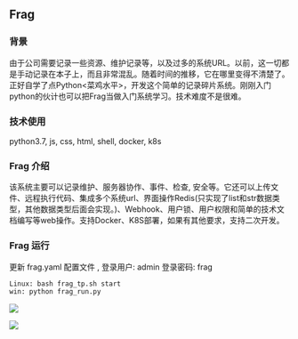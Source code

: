 ## Frag

### 背景

由于公司需要记录一些资源、维护记录等，以及过多的系统URL。以前，这一切都是手动记录在本子上，而且非常混乱。随着时间的推移，它在哪里变得不清楚了。正好自学了点Python<菜鸡水平>，开发这个简单的记录碎片系统。刚刚入门python的伙计也可以把Frag当做入门系统学习。技术难度不是很难。

### 技术使用

python3.7, js, css, html, shell, docker, k8s

### Frag 介绍

该系统主要可以记录维护、服务器协作、事件、检查, 安全等。它还可以上传文件、远程执行代码、集成多个系统url、界面操作Redis(只实现了list和str数据类型，其他数据类型后面会实现。)、Webhook、用户锁、用户权限和简单的技术文档编写等web操作。支持Docker、K8S部署，如果有其他要求，支持二次开发。

### Frag 运行

更新 frag.yaml 配置文件 , 登录用户: admin    登录密码: frag

```bash
Linux: bash frag_tp.sh start
win: python frag_run.py
```



![](https://s1.ax1x.com/2023/04/06/ppoQEtA.png)

![](https://s1.ax1x.com/2023/04/11/ppLoRXT.png)





